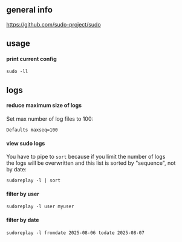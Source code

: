 ## general info

https://github.com/sudo-project/sudo

## usage

#### print current config

```
sudo -ll
```

## logs

#### reduce maximum size of logs

Set max number of log files to 100:
```
Defaults maxseq=100
```

#### view sudo logs

You have to pipe to `sort` because if you limit the number of logs \
the logs will be overwritten and this list is sorted by "sequence", not \
by date:
```
sudoreplay -l | sort
```

#### filter by user

```
sudoreplay -l user myuser
```

#### filter by date

```
sudoreplay -l fromdate 2025-08-06 todate 2025-08-07
```
